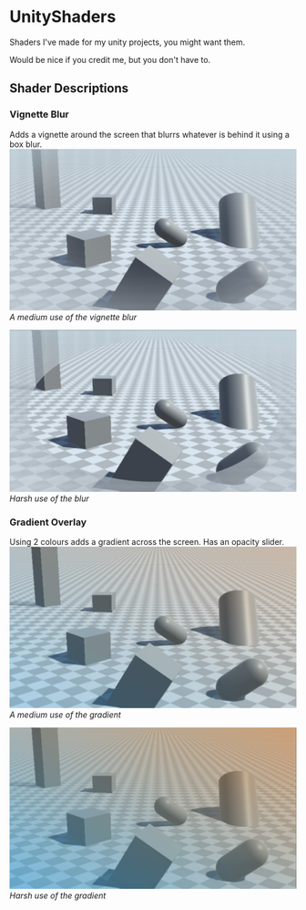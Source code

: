 # UnityShaders
Shaders I've made for my unity projects, you might want them.

Would be nice if you credit me, but you don't have to.


## Shader Descriptions

### Vignette Blur
Adds a vignette around the screen that blurrs whatever is behind it using a box blur.
![BlurHalf](/images/BlurMedium-Recovered.png)
*A medium use of the vignette blur*

![BlurObvious](/images/BlurObvious.png)
*Harsh use of the blur*

### Gradient Overlay
Using 2 colours adds a gradient across the screen. Has an opacity slider.
![GradientHalf](/images/GradHalf.png)
*A medium use of the gradient*

![GradientHard](/images/GradFull.png)
*Harsh use of the gradient*
